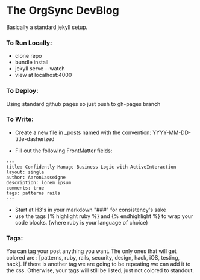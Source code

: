 The OrgSync DevBlog
=======

Basically a standard jekyll setup.

### To Run Locally:

- clone repo
- bundle install
- jekyll serve --watch
- view at localhost:4000

### To Deploy:

Using standard github pages so just push to gh-pages branch

### To Write:

- Create a new file in _posts named with the convention: YYYY-MM-DD-title-dasherized

- Fill out the following FrontMatter fields:
````
---
title: Confidently Manage Business Logic with ActiveInteraction
layout: single
author: AaronLasseigne
description: lorem ipsum
comments: true
tags: patterns rails
---
````

- Start at H3's in your markdown "###" for consistency's sake
- use the tags {% highlight ruby %} and {% endhighlight %} to wrap your code blocks. (where ruby is your language of choice)

### Tags:
You can tag your post anything you want. The only ones that will get colored are :
[patterns, ruby, rails, security, design, hack, iOS, testing, hack]. If there is another tag we are going to be repeating we can
add it to the css. Otherwise, your tags will still be listed, just not colored to standout.

